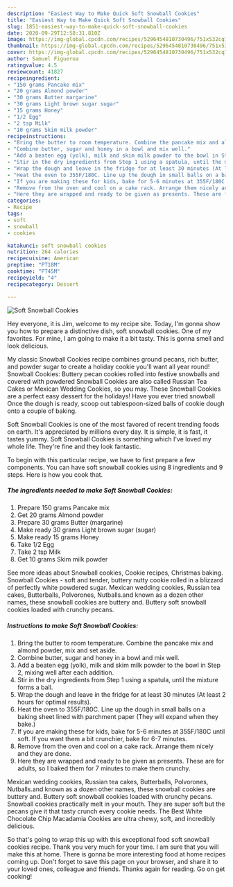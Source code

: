 ```yaml
---
description: "Easiest Way to Make Quick Soft Snowball Cookies"
title: "Easiest Way to Make Quick Soft Snowball Cookies"
slug: 1851-easiest-way-to-make-quick-soft-snowball-cookies
date: 2020-09-29T12:58:31.810Z
image: https://img-global.cpcdn.com/recipes/5296454810730496/751x532cq70/soft-snowball-cookies-recipe-main-photo.jpg
thumbnail: https://img-global.cpcdn.com/recipes/5296454810730496/751x532cq70/soft-snowball-cookies-recipe-main-photo.jpg
cover: https://img-global.cpcdn.com/recipes/5296454810730496/751x532cq70/soft-snowball-cookies-recipe-main-photo.jpg
author: Samuel Figueroa
ratingvalue: 4.5
reviewcount: 41827
recipeingredient:
- "150 grams Pancake mix"
- "20 grams Almond powder"
- "30 grams Butter margarine"
- "30 grams Light brown sugar sugar"
- "15 grams Honey"
- "1/2 Egg"
- "2 tsp Milk"
- "10 grams Skim milk powder"
recipeinstructions:
- "Bring the butter to room temperature. Combine the pancake mix and almond powder, mix and set aside."
- "Combine butter, sugar and honey in a bowl and mix well."
- "Add a beaten egg (yolk), milk and skim milk powder to the bowl in Step 2, mixing well after each addition."
- "Stir in the dry ingredients from Step 1 using a spatula, until the mixture forms a ball."
- "Wrap the dough and leave in the fridge for at least 30 minutes (At least 2 hours for optimal results)."
- "Heat the oven to 355F/180C. Line up the dough in small balls on a baking sheet lined with parchment paper (They will expand when they bake.)"
- "If you are making these for kids, bake for 5-6 minutes at 355F/180C until soft. If you want them a bit crunchier, bake for 6-7 minutes."
- "Remove from the oven and cool on a cake rack. Arrange them nicely and they are done."
- "Here they are wrapped and ready to be given as presents. These are for adults, so I baked them for 7 minutes to make them crunchy."
categories:
- Recipe
tags:
- soft
- snowball
- cookies

katakunci: soft snowball cookies 
nutrition: 264 calories
recipecuisine: American
preptime: "PT18M"
cooktime: "PT45M"
recipeyield: "4"
recipecategory: Dessert

---
```



![Soft Snowball Cookies](https://img-global.cpcdn.com/recipes/5296454810730496/751x532cq70/soft-snowball-cookies-recipe-main-photo.jpg)

Hey everyone, it is Jim, welcome to my recipe site. Today, I'm gonna show you how to prepare a distinctive dish, soft snowball cookies. One of my favorites. For mine, I am going to make it a bit tasty. This is gonna smell and look delicious.

My classic Snowball Cookies recipe combines ground pecans, rich butter, and powder sugar to create a holiday cookie you&#39;ll want all year round! Snowball Cookies: Buttery pecan cookies rolled into festive snowballs and covered with powdered Snowball Cookies are also called Russian Tea Cakes or Mexican Wedding Cookies, so you may. These Snowball Cookies are a perfect easy dessert for the holidays! Have you ever tried snowball Once the dough is ready, scoop out tablespoon-sized balls of cookie dough onto a couple of baking.

Soft Snowball Cookies is one of the most favored of recent trending foods on earth. It's appreciated by millions every day. It is simple, it is fast, it tastes yummy. Soft Snowball Cookies is something which I've loved my whole life. They're fine and they look fantastic.


To begin with this particular recipe, we have to first prepare a few components. You can have soft snowball cookies using 8 ingredients and 9 steps. Here is how you cook that.

<!--inarticleads1-->

##### The ingredients needed to make Soft Snowball Cookies:

1. Prepare 150 grams Pancake mix
1. Get 20 grams Almond powder
1. Prepare 30 grams Butter (margarine)
1. Make ready 30 grams Light brown sugar (sugar)
1. Make ready 15 grams Honey
1. Take 1/2 Egg
1. Take 2 tsp Milk
1. Get 10 grams Skim milk powder


See more ideas about Snowball cookies, Cookie recipes, Christmas baking. Snowball Cookies - soft and tender, buttery nutty cookie rolled in a blizzard of perfectly white powdered sugar. Mexican wedding cookies, Russian tea cakes, Butterballs, Polvorones, Nutballs.and known as a dozen other names, these snowball cookies are buttery and. Buttery soft snowball cookies loaded with crunchy pecans. 

<!--inarticleads2-->

##### Instructions to make Soft Snowball Cookies:

1. Bring the butter to room temperature. Combine the pancake mix and almond powder, mix and set aside.
1. Combine butter, sugar and honey in a bowl and mix well.
1. Add a beaten egg (yolk), milk and skim milk powder to the bowl in Step 2, mixing well after each addition.
1. Stir in the dry ingredients from Step 1 using a spatula, until the mixture forms a ball.
1. Wrap the dough and leave in the fridge for at least 30 minutes (At least 2 hours for optimal results).
1. Heat the oven to 355F/180C. Line up the dough in small balls on a baking sheet lined with parchment paper (They will expand when they bake.)
1. If you are making these for kids, bake for 5-6 minutes at 355F/180C until soft. If you want them a bit crunchier, bake for 6-7 minutes.
1. Remove from the oven and cool on a cake rack. Arrange them nicely and they are done.
1. Here they are wrapped and ready to be given as presents. These are for adults, so I baked them for 7 minutes to make them crunchy.


Mexican wedding cookies, Russian tea cakes, Butterballs, Polvorones, Nutballs.and known as a dozen other names, these snowball cookies are buttery and. Buttery soft snowball cookies loaded with crunchy pecans. Snowball cookies practically melt in your mouth. They are super soft but the pecans give it that tasty crunch every cookie needs. The Best White Chocolate Chip Macadamia Cookies are ultra chewy, soft, and incredibly delicious. 

So that's going to wrap this up with this exceptional food soft snowball cookies recipe. Thank you very much for your time. I am sure that you will make this at home. There is gonna be more interesting food at home recipes coming up. Don't forget to save this page on your browser, and share it to your loved ones, colleague and friends. Thanks again for reading. Go on get cooking!

